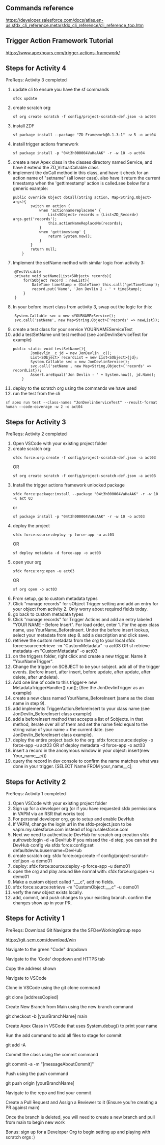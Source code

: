 ## Commands reference
https://developer.salesforce.com/docs/atlas.en-us.sfdx_cli_reference.meta/sfdx_cli_reference/cli_reference_top.htm

## Trigger Action Framework Tutorial
https://www.apexhours.com/trigger-actions-framework/

## Steps for Activity 4
PreReqs: Activity 3 completed
1. update cli to ensure you have the sf commands
    ```
    sfdx update
    ```
2. create scratch org: 
    ```
    sf org create scratch -f config/project-scratch-def.json -a act04
    ```
3. install ZDF
    ```
    sf package install --package "ZD Framework@0.1.3-1" -w 5 -o act04
    ```
4. install trigger actions framework
   ```
   sf package install -p "04t3h000004VaHaAAK" -r -w 10 -o act04
   ```
5. create a new Apex class in the classes directory named <YOURNAME>Service, and have it extend the ZD_VirtualCallable class
6. implement the doCall method in this class, and have it check for an action name of "setname<yourname>" (all lower case). also have it return the current timestamp when the 'gettimestamp' action is called.see below for a generic example:
    ```
    public override Object doCall(String action, Map<String,Object> args){
            switch on action {
                when 'actionnamereplaceme' {
                    List<SObject> records = (List<ZD_Record>) args.get('records');
                    this.actionNameReplaceMe(records);
                }
                when 'gettimestamp' {
                    return System.now();
                }
            }
            return null;
        }
    ```
7. Implement the setName<YourName> method with similar logic from activity 3:
```
    @TestVisible
    private void setName(List<SObject> records){
        for(SObject record : newList){
            DateTime timeStamp = (DateTime) this.call('getTimeStamp');
            record.put('Name', 'Jon Devlin 2 - ' + timeStamp);
        }
    }
```
8. In your before insert class from activity 3, swap out the logic for this:
```
    System.Callable svc = new <YOURNAME>Service();
    svc.call('setName', new Map<String,Object>{'records' => newList});
```
9. create a test class for your service YOURNAMEServiceTest
10. add a testSetName unit test method (see JonDevlinServiceTest for example)
    ```
    public static void testSetName(){
            JonDevlin__c jd = new JonDevlin__c();
            List<SObject> recordList = new List<SObject>{jd};
            System.Callable svc = new JonDevlinService();
            svc.call('setName', new Map<String,Object>{'records' => recordList});
            Assert.areEqual('Jon Devlin - ' + System.now(), jd.Name);
        }
    ```
11. deploy to the scratch org using the commands we have used
12. run the test from the cli
```
sf apex run test --class-names "JonDevlinServiceTest" --result-format human --code-coverage -w 2 -o act04 
```


## Steps for Activity 3
PreReqs: Activity 2 completed

1. Open VSCode with your existing project folder
2. create scratch org: 
    ```
    sfdx force:org:create -f config/project-scratch-def.json -a act03
    ```
    OR
    ```
    sf org create scratch -f config/project-scratch-def.json -a act03
    ```
3. Install the trigger actions framework unlocked package
    ```
    sfdx force:package:install --package "04t3h000004VaHaAAK" -r -w 10 -u act 03
    ```
    or
    ```
    sf package install -p "04t3h000004VaHaAAK" -r -w 10 -o act03
    ```
4. deploy the project
    ```
    sfdx force:source:deploy -p force-app -u act03
    ```
    OR
    ```
    sf deploy metadata -d force-app -o act03
    ```
5. open your org
    ```
    sfdx force:org:open -u act03
    ```
    OR
    ```
    sf org open -o act03
    ```
6. From setup, go to custom metadata types
7. Click "manage records" for sObject Trigger setting and add an entry for your object from activity 2. Only worry about required fields today.
8. go back to custom metadata types
9. Click "manage records" for Trigger Actions and add an entry labeled "YOUR NAME - Before Insert". For load order, enter 1. For the apex class name, use YourName_BeforeInsert. Under the before insert lookup, select your metadata from step 8. add a description and click save.
10. retrieve the custom metadata from the org to your local
    sfdx force:source:retrieve -m "CustomMetadata" -u act03
    OR
    sf retrieve metadata -m "CustomMetadata" -o act03
11. on the triggers folder, right click and create a new trigger. Name it "YourNameTrigger". 
12. Change the trigger on SOBJECT to be your sobject. add all of the trigger events. (before insert, after insert, before update, after update, after delete, after undelete). 
13. Add one line of code to this trigger-> new MetadataTriggerHandler().run(); (See the JonDevlinTrigger as an example)
14. create a new class named YourName_BeforeInsert (same as the class name in step 9).
15. add implements TriggerAction.BeforeInsert to your class name (see JonDevlin_BeforeInsert class example)
15. add a beforeInsert method that accepts a list of Sobjects. in that method, iterate over all of them and set the name field equal to the string value of your name + the current date. (see JonDevlin_BeforeInsert class example).
16. deploy the entire project back to the org:
    sfdx force:source:deploy -p force-app -u act03
    OR
    sf deploy metadata -d force-app -o act03
17. insert a record in the anonymous window in your object: insert(new Your_name__c())
18. query the record in dev console to confirm the name matches what was done in your trigger. [SELECT Name FROM your_name__c];


## Steps for Activity 2
PreReqs: Activity 1 completed

1. Open VSCode with your existing project folder
2. Sign up for a developer org (or if you have requested sfdx permissions in VAPM via an RSR that works too)
3. For personal developer org, go to setup and enable DevHub
4. If VAPM, change the login url in the sfdx-project.json to be vapm.my.salesforce.com instead of login.salesforce.com
5. Next we need to authenticate DevHub for scratch org creation
   sfdx auth:web:login -d -a DevHub
   If you missed the -d step, you can set the DevHub config via sfdx force:config:set defaultdevhubusername=DevHub
6. create scratch org: sfdx force:org:create -f config/project-scratch-def.json -a demo01
7. deploy: sfdx force:source:deploy -p force-app -u demo01
8. open the org and play around like normal with: sfdx force:org:open -u demo01
9. Make a custom object called "<FirstName>_<LastName>__c", add no fields.
10. sfdx force:source:retrieve -m "CustomObject:<FirstName>_<LastName>__c" -u demo01
11. verfy the new object exists locally.
12. add, commit, and push changes to your existing branch. confirm the changes show up in your PR.


## Steps for Activity 1
PreReqs:
Download Git
Navigate the the SFDevWorkingGroup repo

https://git-scm.com/download/win

Navigate to the green "Code" dropdown


Navigate to the 'Code' dropdown and HTTPS tab

Copy the address shown

Navigate to VSCode

Clone in VSCode using the git clone command

git clone [addressCopied]


Create New Branch from Main using the new branch command

git checkout -b [yourBranchName] main


Create Apex Class in VSCode that uses System.debug() to print your name

Run the add command to add all files to stage for commit

git add -A

Commit the class using the commit command

git commit -a -m "[messageAboutCommit]"

Push using the push command

git push origin [yourBranchName]

Navigate to the repo and find your commit

Create a Pull Request and Assign a Reviewer to it (Ensure you're creating a PR against main)

Once the branch is deleted, you will need to create a new branch and pull from main to begin new work

Bonus: sign up for a Developer Org to begin setting up and playing with scratch orgs :)


